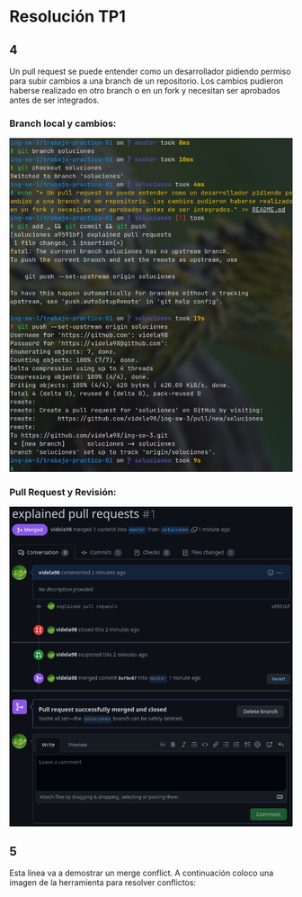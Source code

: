 # Resolución TP1

## 4

Un pull request se puede entender como un desarrollador pidiendo permiso para subir cambios a una branch de un repositorio. Los cambios pudieron haberse realizado en otro branch o en un fork y necesitan ser aprobados antes de ser integrados.

### Branch local y cambios:

![Branch Local y Cambios](./res/changes-on-local-branch.png)

### Pull Request y Revisión:

![PR y Revisón](./res/pr-review-process.png)

## 5

Esta linea va a demostrar un merge conflict. A continuación coloco una imagen de la herramienta para resolver conflictos:
